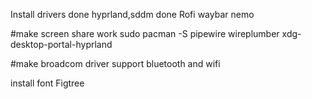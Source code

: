 Install drivers  done
hyprland,sddm    done
Rofi
waybar
nemo

#make screen share work
sudo pacman -S pipewire wireplumber xdg-desktop-portal-hyprland

#make broadcom driver support bluetooth and wifi

install font 
Figtree

